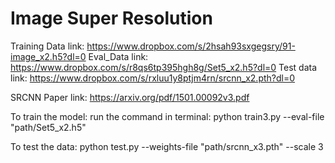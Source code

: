 # Image Super Resolution
Training Data link: https://www.dropbox.com/s/2hsah93sxgegsry/91-image_x2.h5?dl=0
Eval_Data link: https://www.dropbox.com/s/r8qs6tp395hgh8g/Set5_x2.h5?dl=0
Test data link: https://www.dropbox.com/s/rxluu1y8ptjm4rn/srcnn_x2.pth?dl=0

SRCNN Paper link: https://arxiv.org/pdf/1501.00092v3.pdf

To train the model: 
run the command in terminal:
python train3.py --eval-file "path/Set5_x2.h5"  

To test the data:
python test.py --weights-file "path/srcnn_x3.pth"  --scale 3
